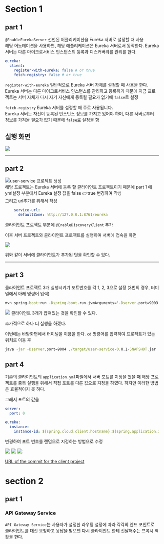 
# Section 1

## part 1   

`@EnableEurekaServer` 
선언된 어플리케이션을 Eureka 서버로 설정할 때 사용   
해당 어노테이션을 사용하면, 해당 애플리케이션은 Eureka 서버로서 동작한다. 
Eureka 서버는 다른 마이크로서비스 인스턴스의 등록과 디스커버리를 관리를 한다.

```yaml
eureka:
  client:
    register-with-eureka: false # or true
    fetch-registry: false # or true
```

`register-with-eureka`
일반적으로 Eureka 서버 자체를 설정할 때 사용을 한다.    
Eureka 서버는 다른 마이크로서비스 인스턴스를 관리하고 등록하기 때문에 지금 프로젝트는 서버 자체가 다시 자기 자신에게 등록될 필요가 없기에 `false`로 설정
   
`fetch-registry`
Eureka 서버를 설정할 때 주로 사용됩니다.   
Eureka 서버는 자신이 등록된 인스턴스 정보를 가지고 있어야 하며, 다른 서버로부터 정보를 가져올 필요가 없기 때문에 `false`로 설정을 함

## 실행 화면
![](https://i.postimg.cc/KjVShF6G/2024-07-23-18-24-55.png)

---

## part 2

![user-service 프로젝트 생성](https://github.com/jae9380/user-service)   
해당 프로젝트는 Eureka 서버에 등록 할 클라이언트 프로젝트이기 때문에 part 1 에 yml설정 부분에서 Eureka 설정 값을 false 👉true 변경하여 작성   
그리고 url추가를 위해서 작성
```yaml
    service-url:
      defaultZone: http://127.0.0.1:8761/eureka
```

클라이언트 프로젝트 부분에 `@EnableDiscoveryClient` 추가

이후 서버 프로젝트와 클라이언트 프로젝트를 실행하여 서버에 접속을 하면

![](https://i.postimg.cc/sfWyWHZt/2024-07-23-19-17-20.png)

위와 같이 서버에 클라이언트가 추가된 덧을 확인할 수 있다.

---

## part 3
클라이언트 프로젝트 3개 실행시키기
포트번호를 각 1, 2, 3으로 설정
(3번의 경우, 터미널에서 아래 명령어 입력)    
```cmd
mvn spring-boot:run -Dspring-boot.run.jvmArguments='-Dserver.port=9003'
``` 

![](https://ifh.cc/g/NzsrA9.jpg)
클라이언트 3개가 잡혀있는 것을 확인할 수 있다.

추가적으로 하나 더 실행을 하겠다.

이번에는 바탕화면에서 터미널을 이용을 한다.
`cd` 명령어를 입력하여 프로적트가 있는 위치로 이동 후   
```cmd
java -jar -Dserver.port=9004 ./target/user-service-0.0.1-SNAPSHOT.jar
```

## part 4
기존의 클라이언트의 `application.yml`파일에서 서버 포트를 지정을 했을 때 
해당 프로젝트를 중복 실행을 위해서 직접 포트를 다른 값으로 지정을 하였다.
하지만 이러한 방법은 효율적이지 못 하다.

그래서 포트의 값을 
```yaml
server:
  port: 0

eureka:
  instance:
    instance-id: ${spring.cloud.client.hostname}:${spring.application.instance_id:${random.value}}
```
변경하여 포트 번호를 랜덤으로 지정하는 방법으로 수정

![](https://i.postimg.cc/cLxndydV/2024-07-26-132353.png)
![](https://i.postimg.cc/N0L2r69D/2024-07-26-133542.png)
![](https://i.postimg.cc/g05Xyx3W/2024-07-26-133603.png)

[URL of the commit for the client project](https://github.com/jae9380/user-service/commit/e8ce0d8fb1ef0df3f89339ce1dab67ff9453e14d)

# section 2

## part 1

### API Gateway Service

`API Gateway Service`는 사용자가 설정한 라우팅 설정에 따라 각각의 엔드 포인트로 클라이언트를 대신 요청하고 응답을 받으면 다시 클라이언트 한테 전달해주는 프록시 역활을 한다.
